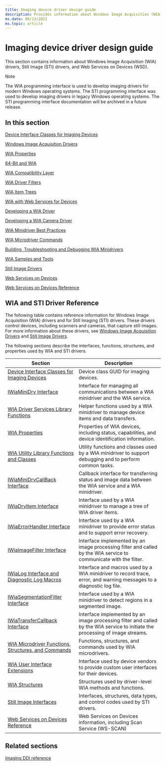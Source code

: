 ```yaml
---
title: Imaging device driver design guide
description: Provides information about Windows Image Acquisition (WIA) drivers, Still Image (STI) drivers, and Web Services on Devices (WSD).
ms.date: 08/13/2021
ms.topic: article
---
```


# Imaging device driver design guide

This section contains information about Windows Image Acquisition (WIA) drivers, Still Image (STI) drivers, and Web Services on Devices (WSD).

> [!NOTE]
> The WIA programming interface is used to develop imaging drivers for modern Windows operating systems.
> The STI programming interface was used to develop imaging drivers in legacy Windows operating systems.
> The STI programming interface documentation will be archived in a future release.

## In this section

[Device Interface Classes for Imaging Devices](device-interface-classes-for-imaging-devices.md)

[Windows Image Acquisition Drivers](windows-image-acquisition-drivers.md)

[WIA Properties](about-wia-properties.md)

[64-Bit and WIA](64-bit-and-wia.md)

[WIA Compatibility Layer](wia-compatibility-layer.md)

[WIA Driver Filters](wia-driver-filters.md)

[WIA Item Trees](wia-item-trees.md)

[WIA with Web Services for Devices](wia-with-web-services-for-devices.md)

[Developing a WIA Driver](developing-a-wia-driver.md)

[Developing a WIA Camera Driver](developing-a-wia-camera-driver.md)

[WIA Minidriver Best Practices](wia-minidriver-best-practices.md)

[WIA Microdriver Commands](wia-microdriver-commands.md)

[Building, Troubleshooting and Debugging WIA Minidrivers](building--troubleshooting-and-debugging-wia-minidrivers.md)

[WIA Samples and Tools](wia-samples-and-tools.md)

[Still Image Drivers](still-image-drivers.md)

[Web Services on Devices](web-services-on-devices.md)

[Web Services on Devices Reference](web-services-on-devices-reference.md)

## WIA and STI Driver Reference

The following table contains reference information for Windows Image Acquisition (WIA) drivers and for Still Imaging (STI) drivers. These drivers control devices, including scanners and cameras, that capture still images. For more information about these drivers, see [Windows Image Acquisition Drivers](./windows-image-acquisition-drivers.md) and [Still Image Drivers](./still-image-drivers.md).

The following sections describe the interfaces, functions, structures, and properties used by WIA and STI drivers.

| Section | Description |
|--|--|
| [Device Interface Classes for Imaging Devices](device-interface-classes-for-imaging-devices.md) | Device class GUID for imaging devices. |
| [IWiaMiniDrv Interface](/windows-hardware/drivers/ddi/wiamindr_lh/nn-wiamindr_lh-iwiaminidrv) | Interface for managing all communications between a WIA minidriver and the WIA service. |
| [WIA Driver Services Library Functions](/windows-hardware/drivers/ddi/wiamdef/index) | Helper functions used by a WIA minidriver to manage device items and data transfers. |
| [WIA Properties](wia-properties.md) | Properties of WIA devices, including status, capabilities, and device identification information. |
| [WIA Utility Library Functions and Classes](/windows-hardware/drivers/ddi/_image/index) | Utility functions and classes used by a WIA minidriver to support debugging and to perform common tasks. |
| [IWiaMiniDrvCallBack Interface](/windows-hardware/drivers/ddi/wiamindr_lh/nn-wiamindr_lh-iwiaminidrvcallback) | Callback interface for transferring status and image data between the WIA service and a WIA minidriver. |
| [IWiaDrvItem Interface](/windows-hardware/drivers/ddi/wiamindr_lh/nn-wiamindr_lh-iwiadrvitem) | Interface used by a WIA minidriver to manage a tree of WIA driver items. |
| [IWiaErrorHandler Interface](/windows-hardware/drivers/ddi/wia_lh/nn-wia_lh-iwiaerrorhandler) | Interface used by a WIA minidriver to provide error status and to support error recovery. |
| [IWiaImageFilter Interface](/windows-hardware/drivers/ddi/wia_lh/nn-wia_lh-iwiaimagefilter) | Interface implemented by an image processing filter and called by the WIA service to communicate with the filter. |
| [IWiaLog Interface and Diagnostic Log Macros](/windows-hardware/drivers/ddi/_image/index) | Interface and macros used by a WIA minidriver to record trace, error, and warning messages to a diagnostic log file. |
| [IWiaSegmentationFilter Interface](/windows-hardware/drivers/ddi/wia_lh/nn-wia_lh-iwiasegmentationfilter) | Interface used by a WIA minidriver to detect regions in a segmented image. |
| [IWiaTransferCallback Interface](/windows-hardware/drivers/ddi/wia_lh/nn-wia_lh-iwiatransfercallback) | Interface implemented by an image processing filter and called by the WIA service to initiate the processing of image streams. |
| [WIA Microdriver Functions, Structures, and Commands](/windows-hardware/drivers/ddi/_image/index) | Functions, structures, and commands used by WIA microdrivers. |
| [WIA User Interface Extensions](/windows-hardware/drivers/ddi/wiadevd/index) | Interface used by device vendors to provide custom user interfaces for their devices. |
| [WIA Structures](/windows-hardware/drivers/ddi/_image/index) | Structures used by driver-level WIA methods and functions. |
| [Still Image Interfaces](/windows-hardware/drivers/ddi/_image/index) | Interfaces, structures, data types, and control codes used by STI drivers. |
| [Web Services on Devices Reference](./scan-service--ws-scan--schema.md) | Web Services on Devices information, including Scan Service (WS-SCAN) |

## Related sections

[Imaging DDI reference](/windows-hardware/drivers/ddi/_image)
